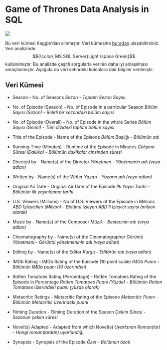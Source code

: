# Game of Thrones Data Analysis in SQL

![](https://resizing.flixster.com/lHv7mnv-0KmEUzwfNrAtwUzMm_k=/fit-in/705x460/v2/https://resizing.flixster.com/-XZAfHZM39UwaGJIFWKAE8fS0ak=/v3/t/assets/p8681514_b_h9_aa.jpg)

Bu veri kümesi Kaggle'dan alınmıştır. Veri kümesine [buradan](https://www.kaggle.com/datasets/iamsouravbanerjee/game-of-thrones-dataset) ulaşabilirsiniz. Veri analizinde $${\color{ MS SQL Server}Light \space Green}$$ kullanılmıştır. 
Bu analizde çeşitli sorgularla verinin daha iyi anlaşılması amaçlanmıştır. Aşağıda da veri setindeki kolonlara dair bilgiler verilmiştir.

## Veri Kümesi

* Season - No. of Seasons
_Sezon - Toplam Sezon Sayısı_

* No. of Episode (Season) - No. of Episode in a particular Season
_Bölüm Sayısı (Sezon) - Belirli bir sezondaki bölüm sayısı_

* No. of Episode (Overall) - No. of Episode in the whole Series
_Bölüm Sayısı (Genel) - Tüm dizideki toplam bölüm sayısı_

* Title of the Episode - Name of the Episode
_Bölüm Başlığı - Bölümün adı_

* Running Time (Minutes) - Runtime of the Episode in Minutes
_Çalışma Süresi (Dakika) - Bölümün dakikalar cinsinden süresi_

* Directed by - Name(s) of the Director
_Yönetmen - Yönetmenin adı (veya adları)_

* Written by - Name(s) of the Writer
_Yazarı - Yazarın adı (veya adları)_

* Original Air Date - Original Air Date of the Episode
_İlk Yayın Tarihi - Bölümün ilk yayınlanma tarihi_

* U.S. Viewers (Millions) - No of U.S. Viewers of the Episode in Millions
_ABD İzleyicileri (Milyon) - Bölümü izleyen ABD’li izleyici sayısı (milyon olarak)_

* Music by - Name(s) of the Composer
_Müzik - Bestecinin adı (veya adları)_

* Cinematography by - Name(s) of the Cinematographer
_Görüntü Yönetmeni - Görüntü yönetmeninin adı (veya adları)_

* Editing by - Name(s) of the Editor
_Kurgu - Editörün adı (veya adları)_

* IMDb Rating - IMDb Rating of the Episode (10 point scale)
_IMDb Puanı - Bölümün IMDb puanı (10 üzerinden)_

* Rotten Tomatoes Rating (Percentage) - Rotten Tomatoes Rating of the Episode in Percentage
_Rotten Tomatoes Puanı (Yüzde) - Bölümün Rotten Tomatoes üzerindeki puanı (yüzde olarak)_

* Metacritic Ratings - Metacritic Rating of the Episode
_Metacritic Puanı - Bölümün Metacritic üzerindeki puanı_

* Filming Duration - Filming Duration of the Season
_Çekim Süresi - Sezonun çekim süresi_

* Novel(s) Adapted - Adapted from which Novel(s)
_Uyarlanan Roman(lar) - Hangi roman(lardan) uyarlandığı_

* Synopsis - Synopsis of the Episode
_Özet - Bölümün özeti_


